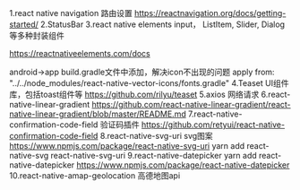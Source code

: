 1.react native navigation
路由设置
https://reactnavigation.org/docs/getting-started/
2.StatusBar
3.react native elements	
input， ListItem, Slider, Dialog等多种封装组件

https://reactnativeelements.com/docs

android->app build.gradle文件中添加，解决icon不出现的问题
apply from: "../../node_modules/react-native-vector-icons/fonts.gradle"
4.Teaset
UI组件库，包括toast组件等
https://github.com/rilyu/teaset
5.axios
网络请求
6.react-native-linear-gradient
https://github.com/react-native-linear-gradient/react-native-linear-gradient/blob/master/README.md
7.react-native-confirmation-code-field
验证码插件
https://github.com/retyui/react-native-confirmation-code-field
8.react-native-svg-uri
svg图案
https://www.npmjs.com/package/react-native-svg-uri
yarn add react-native-svg react-native-svg-uri
9.react-native-datepicker
yarn add react-native-datepicker
https://www.npmjs.com/package/react-native-datepicker
10.react-native-amap-geolocation
高德地图api











